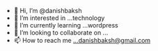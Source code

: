 - 👋 Hi, I’m @danishbaksh
- 👀 I’m interested in ...technology
- 🌱 I’m currently learning ...wordpress
- 💞️ I’m looking to collaborate on ...
- 📫 How to reach me ...danishbaksh@gmail.com

<!---
danishbaksh/danishbaksh is a ✨ special ✨ repository because its `README.md` (this file) appears on your GitHub profile.
You can click the Preview link to take a look at your changes.
--->
